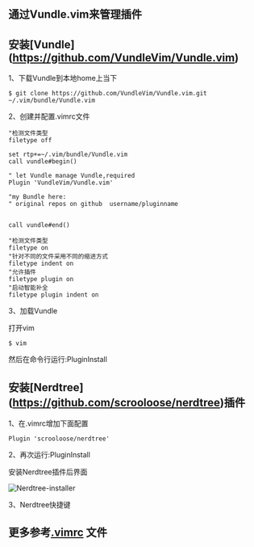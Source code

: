 ## 通过Vundle.vim来管理插件 

## 安装[Vundle] (https://github.com/VundleVim/Vundle.vim)

1、下载Vundle到本地home上当下

`$ git clone https://github.com/VundleVim/Vundle.vim.git ~/.vim/bundle/Vundle.vim`

2、创建并配置.vimrc文件

```
"检测文件类型
filetype off 

set rtp+=~/.vim/bundle/Vundle.vim
call vundle#begin()

" let Vundle manage Vundle,required
Plugin 'VundleVim/Vundle.vim'

"my Bundle here:
" original repos on github  username/pluginname


call vundle#end()

"检测文件类型
filetype on
"针对不同的文件采用不同的缩进方式
filetype indent on
"允许插件
filetype plugin on
"启动智能补全
filetype plugin indent on
```

3、加载Vundle

打开vim

```
$ vim
```

然后在命令行运行:PluginInstall

## 安装[Nerdtree] (https://github.com/scrooloose/nerdtree)插件 

1、在.vimrc增加下面配置

`Plugin 'scrooloose/nerdtree'`

2、再次运行:PluginInstall

安装Nerdtree插件后界面

![Nerdtree-installer](http://ww4.sinaimg.cn/mw690/539f0eb5gw1f1xnnperoxj20oj0cptcz.jpg)

3、Nerdtree快捷键

## 更多参考[.vimrc](https://github.com/trey03/vimrc/blob/master/.vimrc) 文件 

